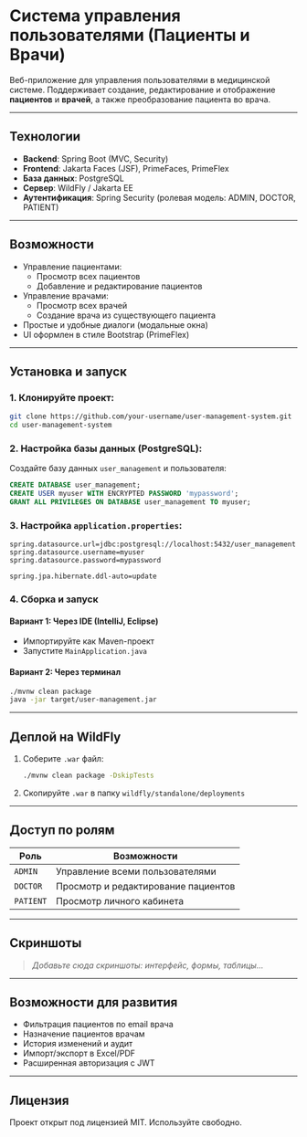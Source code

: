 # Система управления пользователями (Пациенты и Врачи)

Веб-приложение для управления пользователями в медицинской системе. Поддерживает создание, редактирование и отображение **пациентов** и **врачей**, а также преобразование пациента во врача.

---

## Технологии

- **Backend**: Spring Boot (MVC, Security)
- **Frontend**: Jakarta Faces (JSF), PrimeFaces, PrimeFlex
- **База данных**: PostgreSQL
- **Сервер**: WildFly / Jakarta EE
- **Аутентификация**: Spring Security (ролевая модель: ADMIN, DOCTOR, PATIENT)

---

## Возможности

- Управление пациентами:
  - Просмотр всех пациентов
  - Добавление и редактирование пациентов
- Управление врачами:
  - Просмотр всех врачей
  - Создание врача из существующего пациента
- Простые и удобные диалоги (модальные окна)
- UI оформлен в стиле Bootstrap (PrimeFlex)

---

## Установка и запуск

### 1. Клонируйте проект:

```bash
git clone https://github.com/your-username/user-management-system.git
cd user-management-system
```

### 2. Настройка базы данных (PostgreSQL):

Создайте базу данных `user_management` и пользователя:

```sql
CREATE DATABASE user_management;
CREATE USER myuser WITH ENCRYPTED PASSWORD 'mypassword';
GRANT ALL PRIVILEGES ON DATABASE user_management TO myuser;
```

### 3. Настройка `application.properties`:

```properties
spring.datasource.url=jdbc:postgresql://localhost:5432/user_management
spring.datasource.username=myuser
spring.datasource.password=mypassword

spring.jpa.hibernate.ddl-auto=update
```

### 4. Сборка и запуск

#### Вариант 1: Через IDE (IntelliJ, Eclipse)
- Импортируйте как Maven-проект
- Запустите `MainApplication.java`

#### Вариант 2: Через терминал

```bash
./mvnw clean package
java -jar target/user-management.jar
```

---

## Деплой на WildFly

1. Соберите `.war` файл:
   ```bash
   ./mvnw clean package -DskipTests
   ```

2. Скопируйте `.war` в папку `wildfly/standalone/deployments`

---

## Доступ по ролям

| Роль      | Возможности                              |
|-----------|------------------------------------------|
| `ADMIN`   | Управление всеми пользователями          |
| `DOCTOR`  | Просмотр и редактирование пациентов      |
| `PATIENT` | Просмотр личного кабинета                |

---

## Скриншоты

> *Добавьте сюда скриншоты: интерфейс, формы, таблицы...*

---

## Возможности для развития

- Фильтрация пациентов по email врача
- Назначение пациентов врачам
- История изменений и аудит
- Импорт/экспорт в Excel/PDF
- Расширенная авторизация с JWT

---

## Лицензия

Проект открыт под лицензией MIT. Используйте свободно.
